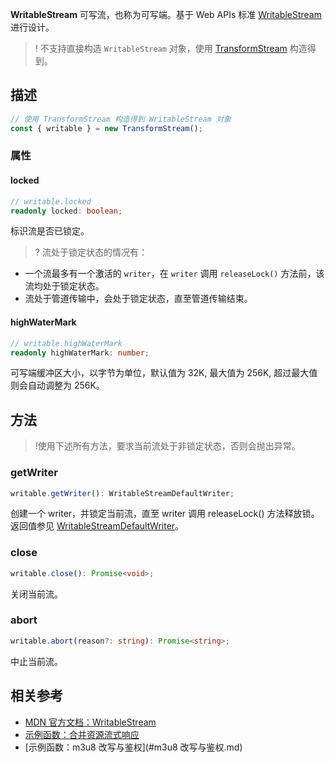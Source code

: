 **WritableStream** 可写流，也称为可写端。基于 Web APIs 标准 [WritableStream](https://developer.mozilla.org/en-US/docs/Web/API/WritableStream) 进行设计。

 >! 不支持直接构造 `WritableStream` 对象，使用 [TransformStream](https://cloud.tencent.com/document/product/1552/81923) 构造得到。

## 描述

```typescript
// 使用 TransformStream 构造得到 WritableStream 对象
const { writable } = new TransformStream();
```

### 属性
#### locked
```typescript
// writable.locked 
readonly locked: boolean;
```

标识流是否已锁定。

>? 流处于锁定状态的情况有：
- 一个流最多有一个激活的 `writer`，在 `writer` 调用 `releaseLock()` 方法前，该流均处于锁定状态。 
- 流处于管道传输中，会处于锁定状态，直至管道传输结束。

#### highWaterMark
```typescript
// writable.highWaterMark
readonly highWaterMark: number;
```

可写端缓冲区大小，以字节为单位，默认值为 32K, 最大值为 256K, 超过最大值则会自动调整为 256K。

## 方法 
>!使用下述所有方法，要求当前流处于非锁定状态，否则会抛出异常。

### getWriter
```typescript
writable.getWriter(): WritableStreamDefaultWriter;
```

创建一个 writer，并锁定当前流，直至 writer 调用 releaseLock() 方法释放锁。返回值参见 [WritableStreamDefaultWriter](https://cloud.tencent.com/document/product/1552/81927)。

### close
```typescript
writable.close(): Promise<void>;
```

关闭当前流。

### abort
```typescript
writable.abort(reason?: string): Promise<string>;
```
中止当前流。

## 相关参考 
- [MDN 官方文档：WritableStream](https://developer.mozilla.org/en-US/docs/Web/API/WritableStream)
- [示例函数：合并资源流式响应](#合并资源流式响应.md)
- [示例函数：m3u8 改写与鉴权](#m3u8 改写与鉴权.md)